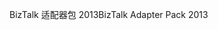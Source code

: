 <span data-ttu-id="98631-101">BizTalk 适配器包 2013</span><span class="sxs-lookup"><span data-stu-id="98631-101">BizTalk Adapter Pack 2013</span></span>